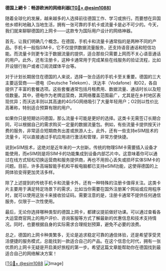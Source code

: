 **德国上網卡：畅游欧洲的网络利器[[TG💪+ @esim1088](https://t.me/s/esim1088)]**

随着全球化的发展，越来越多的人选择前往德国工作、学习或旅行。而要想在异国他乡顺利地融入当地生活，拥有一张可靠的手机卡或流量卡是必不可少的。今天，我们就来聊聊德国的上网卡——这款专为国际用户设计的网络神器。

首先，让我们明确几个概念。在德国，手机卡和流量卡通常指的是两种不同的产品。手机卡一般指SIM卡，它不仅提供数据流量服务，还支持语音通话和短信功能。而流量卡则更专注于数据流量的提供，适合那些只需要上网而不关心语音通话的用户。此外，还有注册卡，这种卡通常用于完成某些在线服务的验证流程，比如开设银行账户或者订阅流媒体平台等。

对于计划长期居住在德国的人来说，选择一张合适的手机卡至关重要。德国的三大主要运营商——德电（Deutsche Telekom）、沃达丰（Vodafone）和O2，各自提供了丰富的套餐选项。这些套餐通常包括月租费用、数据流量、通话时长以及短信数量。其中，德电作为老牌运营商，其网络覆盖范围最广，尤其是在乡村地区表现优异；而沃达丰则以其高速的4G/5G网络吸引了大量年轻用户；O2则以性价比高著称，特别适合预算有限的用户。

如果你只是短期访问德国，那么流量卡可能是更好的选择。这类卡无需签订长期合同，可以根据自己的需求购买一定量的数据流量包。例如，有些流量卡提供按天计费的服务，非常适合短期商务出差或旅游人士。此外，还有一些支持eSIM技术的流量卡，可以直接通过手机应用进行激活和管理，非常方便快捷。

说到eSIM技术，这绝对是近年来的一大创新。传统的物理SIM卡需要插入设备才能使用，而eSIM则是将SIM卡的功能集成到设备内部芯片中。这意味着你可以通过在线方式轻松切换运营商和服务提供商，再也不用担心丢失或损坏实体SIM卡的问题。目前，许多高端智能手机和平板电脑都已支持eSIM功能，这使得德国的上网体验变得更加灵活多样。

除了上述提到的传统手机卡和流量卡外，还有一种特殊的注册卡值得关注。这类卡片主要用于满足特定场景下的需求，比如当你需要在国外注册某个网站或应用程序时，就可以使用这张卡来接收验证码。需要注意的是，注册卡通常不提供任何通信服务，仅限于一次性使用。

最后，无论你选择哪种类型的德国上网卡，都建议提前做好功课。可以通过查看各大运营商官网上的用户评价、咨询客服等方式了解最新的优惠信息和技术支持情况。同时，也要根据自身的实际需求合理规划预算，避免不必要的浪费。

总之，德国的上网卡种类繁多，无论是追求稳定可靠的通信体验，还是希望享受灵活便捷的服务模式，总能找到一款适合自己的产品。在这个信息化时代，拥有一张优质的上网卡无疑是开启美好旅程的第一步。希望这篇文章能帮助你在德国找到最适合自己的网络解决方案！

[[TG💪+ @esim1088](https://t.me/s/esim1088) ![Image](https://i.postimg.cc/4NQfJmqS/Snipaste-2025-05-13-00-14-12.png)]